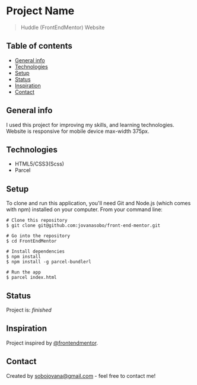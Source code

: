 # Project Name
> Huddle (FrontEndMentor) Website

## Table of contents
* [General info](#general-info)
* [Technologies](#technologies)
* [Setup](#setup)
* [Status](#status)
* [Inspiration](#inspiration)
* [Contact](#contact)

## General info
 I used  this project for improving my skills, and learning  technologies.
 Website is responsive for mobile device max-width 375px.


## Technologies
* HTML5/CSS3(Scss)
* Parcel

## Setup
To clone and run this application, you'll need Git and Node.js (which comes with npm) installed on your computer. From your command line:
```
# Clone this repository
$ git clone git@github.com:jovanasobo/front-end-mentor.git

# Go into the repository
$ cd FrontEndMentor

# Install dependencies
$ npm install
$ npm install -g parcel-bundlerl

# Run the app
$ parcel index.html
```

## Status
Project is:  _finished_

## Inspiration
Project inspired by [@frontendmentor](https://twitter.com/frontendmentor).

## Contact
Created by sobojovana@gmail.com - feel free to contact me!